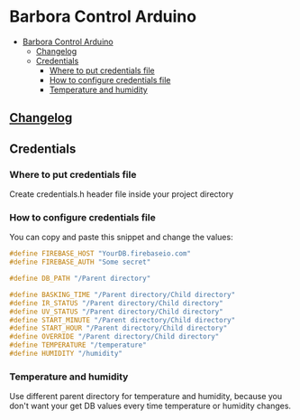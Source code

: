 # Barbora Control Arduino
- [Barbora Control Arduino](#barbora-control-arduino)
  - [Changelog](#changelog)
  - [Credentials](#credentials)
    - [Where to put credentials file](#where-to-put-credentials-file)
    - [How to configure credentials file](#how-to-configure-credentials-file)
    - [Temperature and humidity](#temperature-and-humidity)
## [Changelog](#CHANGELOG.md)

## Credentials
### Where to put credentials file
Create credentials.h header file inside your project directory
### How to configure credentials file
You can copy and paste this snippet and change the values:
``` h
#define FIREBASE_HOST "YourDB.firebaseio.com"
#define FIREBASE_AUTH "Some secret"

#define DB_PATH "/Parent directory"

#define BASKING_TIME "/Parent directory/Child directory"
#define IR_STATUS "/Parent directory/Child directory"
#define UV_STATUS "/Parent directory/Child directory"
#define START_MINUTE "/Parent directory/Child directory"
#define START_HOUR "/Parent directory/Child directory"
#define OVERRIDE "/Parent directory/Child directory"
#define TEMPERATURE "/temperature"
#define HUMIDITY "/humidity"
```
### Temperature and humidity
Use different parent directory for temperature and humidity, because you don't want your get DB values every time temperature or humidity changes. 
